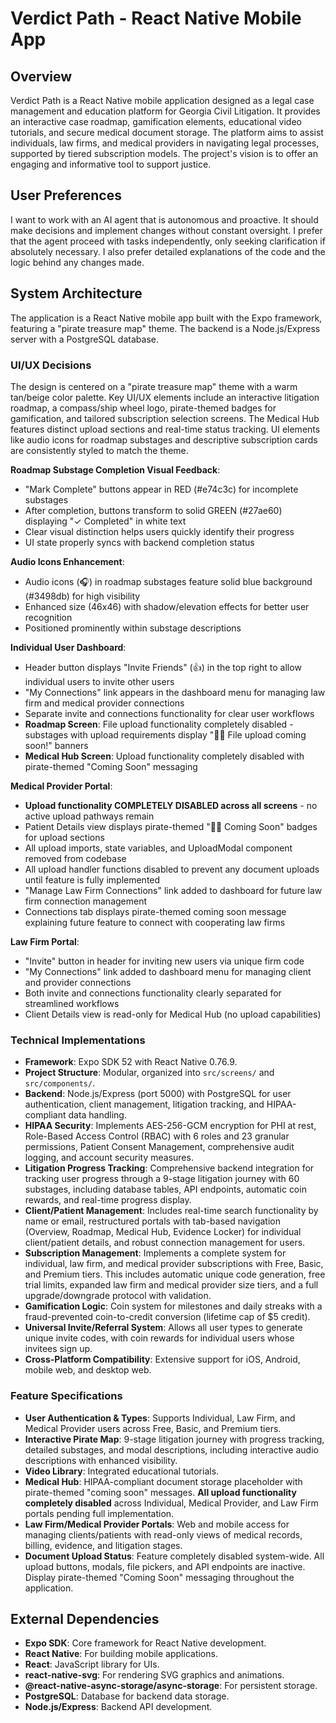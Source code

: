# Verdict Path - React Native Mobile App

## Overview
Verdict Path is a React Native mobile application designed as a legal case management and education platform for Georgia Civil Litigation. It provides an interactive case roadmap, gamification elements, educational video tutorials, and secure medical document storage. The platform aims to assist individuals, law firms, and medical providers in navigating legal processes, supported by tiered subscription models. The project's vision is to offer an engaging and informative tool to support justice.

## User Preferences
I want to work with an AI agent that is autonomous and proactive. It should make decisions and implement changes without constant oversight. I prefer that the agent proceed with tasks independently, only seeking clarification if absolutely necessary. I also prefer detailed explanations of the code and the logic behind any changes made.

## System Architecture
The application is a React Native mobile app built with the Expo framework, featuring a "pirate treasure map" theme. The backend is a Node.js/Express server with a PostgreSQL database.

### UI/UX Decisions
The design is centered on a "pirate treasure map" theme with a warm tan/beige color palette. Key UI/UX elements include an interactive litigation roadmap, a compass/ship wheel logo, pirate-themed badges for gamification, and tailored subscription selection screens. The Medical Hub features distinct upload sections and real-time status tracking. UI elements like audio icons for roadmap substages and descriptive subscription cards are consistently styled to match the theme.

**Roadmap Substage Completion Visual Feedback**:
- "Mark Complete" buttons appear in RED (#e74c3c) for incomplete substages
- After completion, buttons transform to solid GREEN (#27ae60) displaying "✓ Completed" in white text
- Clear visual distinction helps users quickly identify their progress
- UI state properly syncs with backend completion status

**Audio Icons Enhancement**:
- Audio icons (🎧) in roadmap substages feature solid blue background (#3498db) for high visibility
- Enhanced size (46x46) with shadow/elevation effects for better user recognition
- Positioned prominently within substage descriptions

**Individual User Dashboard**:
- Header button displays "Invite Friends" (👍) in the top right to allow individual users to invite other users
- "My Connections" link appears in the dashboard menu for managing law firm and medical provider connections
- Separate invite and connections functionality for clear user workflows
- **Roadmap Screen**: File upload functionality completely disabled - substages with upload requirements display "🏴‍☠️ File upload coming soon!" banners
- **Medical Hub Screen**: Upload functionality completely disabled with pirate-themed "Coming Soon" messaging

**Medical Provider Portal**:
- **Upload functionality COMPLETELY DISABLED across all screens** - no active upload pathways remain
- Patient Details view displays pirate-themed "🏴‍☠️ Coming Soon" badges for upload sections
- All upload imports, state variables, and UploadModal component removed from codebase
- All upload handler functions disabled to prevent any document uploads until feature is fully implemented
- "Manage Law Firm Connections" link added to dashboard for future law firm connection management
- Connections tab displays pirate-themed coming soon message explaining future feature to connect with cooperating law firms

**Law Firm Portal**:
- "Invite" button in header for inviting new users via unique firm code
- "My Connections" link added to dashboard menu for managing client and provider connections
- Both invite and connections functionality clearly separated for streamlined workflows
- Client Details view is read-only for Medical Hub (no upload capabilities)

### Technical Implementations
- **Framework**: Expo SDK 52 with React Native 0.76.9.
- **Project Structure**: Modular, organized into `src/screens/` and `src/components/`.
- **Backend**: Node.js/Express (port 5000) with PostgreSQL for user authentication, client management, litigation tracking, and HIPAA-compliant data handling.
- **HIPAA Security**: Implements AES-256-GCM encryption for PHI at rest, Role-Based Access Control (RBAC) with 6 roles and 23 granular permissions, Patient Consent Management, comprehensive audit logging, and account security measures.
- **Litigation Progress Tracking**: Comprehensive backend integration for tracking user progress through a 9-stage litigation journey with 60 substages, including database tables, API endpoints, automatic coin rewards, and real-time progress display.
- **Client/Patient Management**: Includes real-time search functionality by name or email, restructured portals with tab-based navigation (Overview, Roadmap, Medical Hub, Evidence Locker) for individual client/patient details, and robust connection management for users.
- **Subscription Management**: Implements a complete system for individual, law firm, and medical provider subscriptions with Free, Basic, and Premium tiers. This includes automatic unique code generation, free trial limits, expanded law firm and medical provider size tiers, and a full upgrade/downgrade protocol with validation.
- **Gamification Logic**: Coin system for milestones and daily streaks with a fraud-prevented coin-to-credit conversion (lifetime cap of $5 credit).
- **Universal Invite/Referral System**: Allows all user types to generate unique invite codes, with coin rewards for individual users whose invitees sign up.
- **Cross-Platform Compatibility**: Extensive support for iOS, Android, mobile web, and desktop web.

### Feature Specifications
- **User Authentication & Types**: Supports Individual, Law Firm, and Medical Provider users across Free, Basic, and Premium tiers.
- **Interactive Pirate Map**: 9-stage litigation journey with progress tracking, detailed substages, and modal descriptions, including interactive audio descriptions with enhanced visibility.
- **Video Library**: Integrated educational tutorials.
- **Medical Hub**: HIPAA-compliant document storage placeholder with pirate-themed "coming soon" messages. **All upload functionality completely disabled** across Individual, Medical Provider, and Law Firm portals pending full implementation.
- **Law Firm/Medical Provider Portals**: Web and mobile access for managing clients/patients with read-only views of medical records, billing, evidence, and litigation stages.
- **Document Upload Status**: Feature completely disabled system-wide. All upload buttons, modals, file pickers, and API endpoints are inactive. Display pirate-themed "Coming Soon" messaging throughout the application.

## External Dependencies
- **Expo SDK**: Core framework for React Native development.
- **React Native**: For building mobile applications.
- **React**: JavaScript library for UIs.
- **react-native-svg**: For rendering SVG graphics and animations.
- **@react-native-async-storage/async-storage**: For persistent storage.
- **PostgreSQL**: Database for backend data storage.
- **Node.js/Express**: Backend API development.